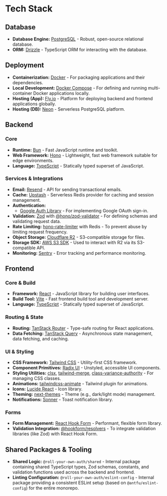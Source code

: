 # Tech Stack

## Database

- **Database Engine:** [PostgreSQL](https://www.postgresql.org/docs) - Robust, open-source relational database.
- **ORM:** [Drizzle](https://orm.drizzle.team/docs/overview) - TypeScript ORM for interacting with the database.

## Deployment

- **Containerization:** [Docker](https://docs.docker.com/) - For packaging applications and their dependencies.
- **Local Development:** [Docker Compose](https://docs.docker.com/compose) - For defining and running multi-container Docker applications locally.
- **Hosting (App):** [Fly.io](https://fly.io/docs) - Platform for deploying backend and frontend applications globally.
- **Hosting (DB):** [Neon](https://neon.tech/docs) - Serverless PostgreSQL platform.

## Backend

### Core
- **Runtime:** [Bun](https://bun.sh/docs) - Fast JavaScript runtime and toolkit.
- **Web Framework:** [Hono](https://hono.dev/docs) - Lightweight, fast web framework suitable for edge environments.
- **Language:** [TypeScript](https://www.typescriptlang.org/docs) - Statically typed superset of JavaScript.

### Services & Integrations
- **Email:** [Resend](https://resend.com/docs) - API for sending transactional emails.
- **Cache:** [Upstash](https://upstash.com/docs) - Serverless Redis provider for caching and session management.
- **Authentication:** 
  - [Google Auth Library](https://cloud.google.com/nodejs/docs/reference/google-auth-library/latest) - For implementing Google OAuth sign-in.
- **Validation:** [Zod](https://zod.dev/) with [@hono/zod-validator](https://hono.dev/middleware/builtin/zod-validator) - For defining schemas and validating request data.
- **Rate Limiting:** [hono-rate-limiter](https://github.com/honojs/middleware/tree/main/packages/rate-limiter) with Redis - To prevent abuse by limiting request frequency.
- **Object Storage:** [Cloudflare R2](https://developers.cloudflare.com/r2) - S3-compatible storage for files.
- **Storage SDK:** [AWS S3 SDK](https://aws.amazon.com/sdk-for-javascript) - Used to interact with R2 via its S3-compatible API.
- **Monitoring:** [Sentry](https://docs.sentry.io/platforms/javascript/guides/bun) - Error tracking and performance monitoring.

## Frontend

### Core & Build
- **Framework:** [React](https://react.dev/) - JavaScript library for building user interfaces.
- **Build Tool:** [Vite](https://vitejs.dev/) - Fast frontend build tool and development server.
- **Language:** [TypeScript](https://www.typescriptlang.org/docs) - Statically typed superset of JavaScript.

### Routing & State
- **Routing:** [TanStack Router](https://tanstack.com/router/latest) - Type-safe routing for React applications.
- **Data Fetching:** [TanStack Query](https://tanstack.com/query/latest) - Asynchronous state management, data fetching, and caching.

### UI & Styling
- **CSS Framework:** [Tailwind CSS](https://tailwindcss.com/docs) - Utility-first CSS framework.
- **Component Primitives:** [Radix UI](https://www.radix-ui.com/primitives) - Unstyled, accessible UI components.
- **Styling Utilities:** [clsx](https://github.com/lukeed/clsx), [tailwind-merge](https://github.com/dcastil/tailwind-merge), [class-variance-authority](https://cva.style/docs) - For managing CSS classes.
- **Animations:** [tailwindcss-animate](https://github.com/jamiebuilds/tailwindcss-animate) - Tailwind plugin for animations.
- **Icons:** [Lucide React](https://lucide.dev/) - Icon library.
- **Theming:** [next-themes](https://github.com/pacocoursey/next-themes) - Theme (e.g., dark/light mode) management.
- **Notifications:** [Sonner](https://sonner.emilkowal.ski/) - Toast notification library.

### Forms
- **Form Management:** [React Hook Form](https://react-hook-form.com/) - Performant, flexible form library.
- **Validation Integration:** [@hookform/resolvers](https://github.com/react-hook-form/resolvers) - To integrate validation libraries (like Zod) with React Hook Form.

## Shared Packages & Tooling

- **Shared Logic:** `@roll-your-own-auth/shared` - Internal package containing shared TypeScript types, Zod schemas, constants, and validation functions used across the backend and frontend.
- **Linting Configuration:** `@roll-your-own-auth/eslint-config` - Internal package providing a consistent ESLint setup (based on `@antfu/eslint-config`) for the entire monorepo.